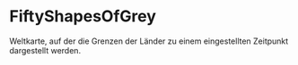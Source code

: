 # FiftyShapesOfGrey
Weltkarte, auf der die Grenzen der Länder zu einem eingestellten Zeitpunkt dargestellt werden.
